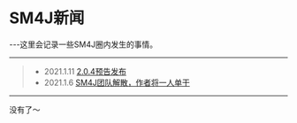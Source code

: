 # SM4J新闻

---这里会记录一些SM4J圈内发生的事情。

-----

> - 2021.1.11 [2.0.4预告发布](https://www.bilibili.com/video/BV1u54y147HS)
> - 2021.1.6  [SM4J团队解散，作者将一人单干](docs/news/about_del_4jteam)

-----
没有了～